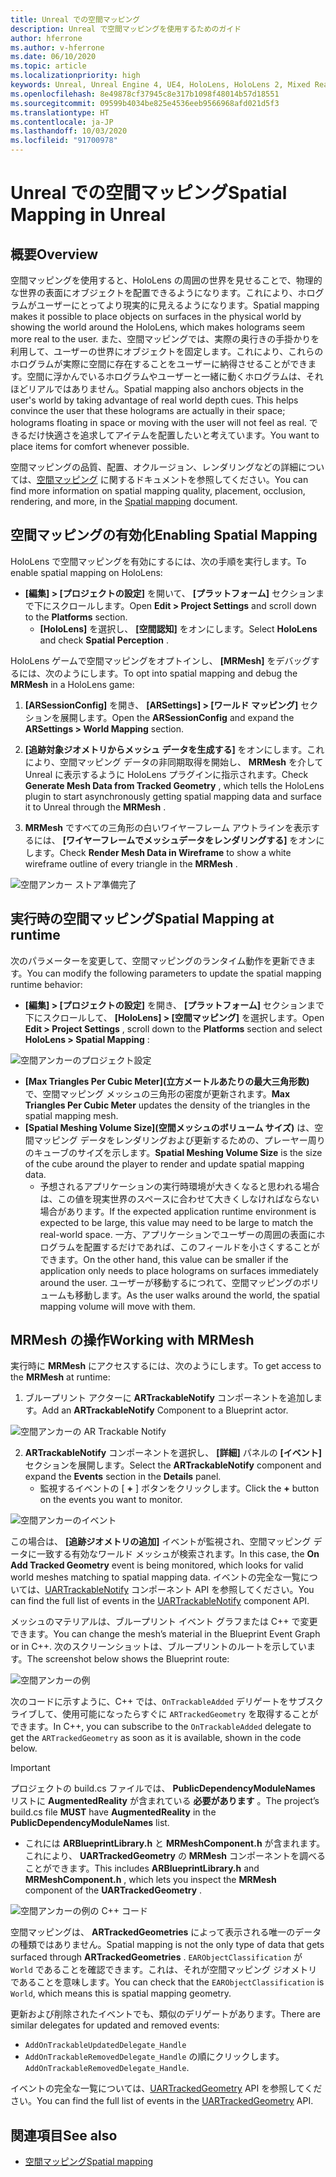 ```yaml
---
title: Unreal での空間マッピング
description: Unreal で空間マッピングを使用するためのガイド
author: hferrone
ms.author: v-hferrone
ms.date: 06/10/2020
ms.topic: article
ms.localizationpriority: high
keywords: Unreal, Unreal Engine 4, UE4, HoloLens, HoloLens 2, Mixed Reality, 開発, 機能, ドキュメント, ガイド, ホログラム, 空間マッピング
ms.openlocfilehash: 8e49878cf37945c8e317b1098f48014b57d18551
ms.sourcegitcommit: 09599b4034be825e4536eeb9566968afd021d5f3
ms.translationtype: HT
ms.contentlocale: ja-JP
ms.lasthandoff: 10/03/2020
ms.locfileid: "91700978"
---
```

# <a name="spatial-mapping-in-unreal"></a><span data-ttu-id="97dda-104">Unreal での空間マッピング</span><span class="sxs-lookup"><span data-stu-id="97dda-104">Spatial Mapping in Unreal</span></span>

## <a name="overview"></a><span data-ttu-id="97dda-105">概要</span><span class="sxs-lookup"><span data-stu-id="97dda-105">Overview</span></span>
<span data-ttu-id="97dda-106">空間マッピングを使用すると、HoloLens の周囲の世界を見せることで、物理的な世界の表面にオブジェクトを配置できるようになります。これにより、ホログラムがユーザーにとってより現実的に見えるようになります。</span><span class="sxs-lookup"><span data-stu-id="97dda-106">Spatial mapping makes it possible to place objects on surfaces in the physical world by showing the world around the HoloLens, which makes holograms seem more real to the user.</span></span> <span data-ttu-id="97dda-107">また、空間マッピングでは、実際の奥行きの手掛かりを利用して、ユーザーの世界にオブジェクトを固定します。これにより、これらのホログラムが実際に空間に存在することをユーザーに納得させることができます。空間に浮かんでいるホログラムやユーザーと一緒に動くホログラムは、それほどリアルではありません。</span><span class="sxs-lookup"><span data-stu-id="97dda-107">Spatial mapping also anchors objects in the user's world by taking advantage of real world depth cues. This helps convince the user that these holograms are actually in their space; holograms floating in space or moving with the user will not feel as real.</span></span> <span data-ttu-id="97dda-108">できるだけ快適さを追求してアイテムを配置したいと考えています。</span><span class="sxs-lookup"><span data-stu-id="97dda-108">You want to place items for comfort whenever possible.</span></span>

<span data-ttu-id="97dda-109">空間マッピングの品質、配置、オクルージョン、レンダリングなどの詳細については、[空間マッピング](../../design/spatial-mapping.md) に関するドキュメントを参照してください。</span><span class="sxs-lookup"><span data-stu-id="97dda-109">You can find more information on spatial mapping quality, placement, occlusion, rendering, and more, in the [Spatial mapping](../../design/spatial-mapping.md) document.</span></span>

## <a name="enabling-spatial-mapping"></a><span data-ttu-id="97dda-110">空間マッピングの有効化</span><span class="sxs-lookup"><span data-stu-id="97dda-110">Enabling Spatial Mapping</span></span>

<span data-ttu-id="97dda-111">HoloLens で空間マッピングを有効にするには、次の手順を実行します。</span><span class="sxs-lookup"><span data-stu-id="97dda-111">To enable spatial mapping on HoloLens:</span></span>
- <span data-ttu-id="97dda-112">**[編集] > [プロジェクトの設定]** を開いて、 **[プラットフォーム]** セクションまで下にスクロールします。</span><span class="sxs-lookup"><span data-stu-id="97dda-112">Open **Edit > Project Settings** and scroll down to the **Platforms** section.</span></span>    
    + <span data-ttu-id="97dda-113">**[HoloLens]** を選択し、 **[空間認知]** をオンにします。</span><span class="sxs-lookup"><span data-stu-id="97dda-113">Select **HoloLens** and check **Spatial Perception** .</span></span>

<span data-ttu-id="97dda-114">HoloLens ゲームで空間マッピングをオプトインし、 **[MRMesh]** をデバッグするには、次のようにします。</span><span class="sxs-lookup"><span data-stu-id="97dda-114">To opt into spatial mapping and debug the **MRMesh** in a HoloLens game:</span></span>
1. <span data-ttu-id="97dda-115">**[ARSessionConfig]** を開き、 **[ARSettings] > [ワールド マッピング]** セクションを展開します。</span><span class="sxs-lookup"><span data-stu-id="97dda-115">Open the **ARSessionConfig** and expand the **ARSettings > World Mapping** section.</span></span> 

2. <span data-ttu-id="97dda-116">**[追跡対象ジオメトリからメッシュ データを生成する]** をオンにします。これにより、空間マッピング データの非同期取得を開始し、 **MRMesh** を介して Unreal に表示するように HoloLens プラグインに指示されます。</span><span class="sxs-lookup"><span data-stu-id="97dda-116">Check **Generate Mesh Data from Tracked Geometry** , which tells the HoloLens plugin to start asynchronously getting spatial mapping data and surface it to Unreal through the **MRMesh** .</span></span> 
3. <span data-ttu-id="97dda-117">**MRMesh** ですべての三角形の白いワイヤーフレーム アウトラインを表示するには、 **[ワイヤーフレームでメッシュデータをレンダリングする]** をオンにします。</span><span class="sxs-lookup"><span data-stu-id="97dda-117">Check **Render Mesh Data in Wireframe** to show a white wireframe outline of every triangle in the **MRMesh** .</span></span> 

![空間アンカー ストア準備完了](images/unreal-spatialmapping-arsettings.PNG)


## <a name="spatial-mapping-at-runtime"></a><span data-ttu-id="97dda-119">実行時の空間マッピング</span><span class="sxs-lookup"><span data-stu-id="97dda-119">Spatial Mapping at runtime</span></span>
<span data-ttu-id="97dda-120">次のパラメーターを変更して、空間マッピングのランタイム動作を更新できます。</span><span class="sxs-lookup"><span data-stu-id="97dda-120">You can modify the following parameters to update the spatial mapping runtime behavior:</span></span>

- <span data-ttu-id="97dda-121">**[編集] > [プロジェクトの設定]** を開き、 **[プラットフォーム]** セクションまで下にスクロールして、 **[HoloLens] > [空間マッピング]** を選択します。</span><span class="sxs-lookup"><span data-stu-id="97dda-121">Open **Edit > Project Settings** , scroll down to the **Platforms** section and select **HoloLens > Spatial Mapping** :</span></span> 

![空間アンカーのプロジェクト設定](images/unreal-spatialmapping-projectsettings.PNG)

- <span data-ttu-id="97dda-123">**[Max Triangles Per Cubic Meter]\(立方メートルあたりの最大三角形数\)** で、空間マッピング メッシュの三角形の密度が更新されます。</span><span class="sxs-lookup"><span data-stu-id="97dda-123">**Max Triangles Per Cubic Meter** updates the density of the triangles in the spatial mapping mesh.</span></span>  
- <span data-ttu-id="97dda-124">**[Spatial Meshing Volume Size]\(空間メッシュのボリューム サイズ\)** は、空間マッピング データをレンダリングおよび更新するための、プレーヤー周りのキューブのサイズを示します。</span><span class="sxs-lookup"><span data-stu-id="97dda-124">**Spatial Meshing Volume Size** is the size of the cube around the player to render and update spatial mapping data.</span></span>  
    + <span data-ttu-id="97dda-125">予想されるアプリケーションの実行時環境が大きくなると思われる場合は、この値を現実世界のスペースに合わせて大きくしなければならない場合があります。</span><span class="sxs-lookup"><span data-stu-id="97dda-125">If the expected application runtime environment is expected to be large, this value may need to be large to match the real-world space.</span></span>  <span data-ttu-id="97dda-126">一方、アプリケーションでユーザーの周囲の表面にホログラムを配置するだけであれば、このフィールドを小さくすることができます。</span><span class="sxs-lookup"><span data-stu-id="97dda-126">On the other hand, this value can be smaller if the application only needs to place holograms on surfaces immediately around the user.</span></span> <span data-ttu-id="97dda-127">ユーザーが移動するにつれて、空間マッピングのボリュームも移動します。</span><span class="sxs-lookup"><span data-stu-id="97dda-127">As the user walks around the world, the spatial mapping volume will move with them.</span></span> 

## <a name="working-with-mrmesh"></a><span data-ttu-id="97dda-128">MRMesh の操作</span><span class="sxs-lookup"><span data-stu-id="97dda-128">Working with MRMesh</span></span>
<span data-ttu-id="97dda-129">実行時に **MRMesh** にアクセスするには、次のようにします。</span><span class="sxs-lookup"><span data-stu-id="97dda-129">To get access to the **MRMesh** at runtime:</span></span>
1. <span data-ttu-id="97dda-130">ブループリント アクターに **ARTrackableNotify** コンポーネントを追加します。</span><span class="sxs-lookup"><span data-stu-id="97dda-130">Add an **ARTrackableNotify** Component to a Blueprint actor.</span></span> 

![空間アンカーの AR Trackable Notify](images/unreal-spatialmapping-artrackablenotify.PNG)

2. <span data-ttu-id="97dda-132">**ARTrackableNotify** コンポーネントを選択し、 **[詳細]** パネルの **[イベント]** セクションを展開します。</span><span class="sxs-lookup"><span data-stu-id="97dda-132">Select the **ARTrackableNotify** component and expand the **Events** section in the **Details** panel.</span></span> 
    - <span data-ttu-id="97dda-133">監視するイベントの [ **+** ] ボタンをクリックします。</span><span class="sxs-lookup"><span data-stu-id="97dda-133">Click the **+** button on the events you want to monitor.</span></span> 

![空間アンカーのイベント](images/unreal-spatialmapping-events.PNG)

<span data-ttu-id="97dda-135">この場合は、 **[追跡ジオメトリの追加]** イベントが監視され、空間マッピング データに一致する有効なワールド メッシュが検索されます。</span><span class="sxs-lookup"><span data-stu-id="97dda-135">In this case, the **On Add Tracked Geometry** event is being monitored, which looks for valid world meshes matching to spatial mapping data.</span></span> <span data-ttu-id="97dda-136">イベントの完全な一覧については、[UARTrackableNotify](https://docs.unrealengine.com/API/Runtime/AugmentedReality/UARTrackableNotifyComponent/index.html) コンポーネント API を参照してください。</span><span class="sxs-lookup"><span data-stu-id="97dda-136">You can find the full list of events in the [UARTrackableNotify](https://docs.unrealengine.com/API/Runtime/AugmentedReality/UARTrackableNotifyComponent/index.html) component API.</span></span> 

<span data-ttu-id="97dda-137">メッシュのマテリアルは、ブループリント イベント グラフまたは C++ で変更できます。</span><span class="sxs-lookup"><span data-stu-id="97dda-137">You can change the mesh’s material in the Blueprint Event Graph or in C++.</span></span> <span data-ttu-id="97dda-138">次のスクリーンショットは、ブループリントのルートを示しています。</span><span class="sxs-lookup"><span data-stu-id="97dda-138">The screenshot below shows the Blueprint route:</span></span> 

![空間アンカーの例](images/unreal-spatialmapping-example.PNG)

<span data-ttu-id="97dda-140">次のコードに示すように、C++ では、`OnTrackableAdded` デリゲートをサブスクライブして、使用可能になったらすぐに `ARTrackedGeometry` を取得することができます。</span><span class="sxs-lookup"><span data-stu-id="97dda-140">In C++, you can subscribe to the `OnTrackableAdded` delegate to get the `ARTrackedGeometry` as soon as it is available, shown in the code below.</span></span> 

> [!IMPORTANT]
> <span data-ttu-id="97dda-141">プロジェクトの build.cs ファイルでは、 **PublicDependencyModuleNames** リストに **AugmentedReality** が含まれている **必要があります** 。</span><span class="sxs-lookup"><span data-stu-id="97dda-141">The project’s build.cs file **MUST** have **AugmentedReality** in the **PublicDependencyModuleNames** list.</span></span>
> - <span data-ttu-id="97dda-142">これには **ARBlueprintLibrary.h** と **MRMeshComponent.h** が含まれます。これにより、 **UARTrackedGeometry** の **MRMesh** コンポーネントを調べることができます。</span><span class="sxs-lookup"><span data-stu-id="97dda-142">This includes **ARBlueprintLibrary.h** and **MRMeshComponent.h** , which lets you inspect the **MRMesh** component of the **UARTrackedGeometry** .</span></span> 

![空間アンカーの例の C++ コード](images/unreal-spatialmapping-examplecode.PNG)

<span data-ttu-id="97dda-144">空間マッピングは、 **ARTrackedGeometries** によって表示される唯一のデータの種類ではありません。</span><span class="sxs-lookup"><span data-stu-id="97dda-144">Spatial mapping is not the only type of data that gets surfaced through **ARTrackedGeometries** .</span></span> <span data-ttu-id="97dda-145">`EARObjectClassification` が `World` であることを確認できます。これは、それが空間マッピング ジオメトリであることを意味します。</span><span class="sxs-lookup"><span data-stu-id="97dda-145">You can check that the `EARObjectClassification` is `World`, which means this is spatial mapping geometry.</span></span> 

<span data-ttu-id="97dda-146">更新および削除されたイベントでも、類似のデリゲートがあります。</span><span class="sxs-lookup"><span data-stu-id="97dda-146">There are similar delegates for updated and removed events:</span></span> 
- `AddOnTrackableUpdatedDelegate_Handle` 
- <span data-ttu-id="97dda-147">`AddOnTrackableRemovedDelegate_Handle` の順にクリックします。</span><span class="sxs-lookup"><span data-stu-id="97dda-147">`AddOnTrackableRemovedDelegate_Handle`.</span></span> 

<span data-ttu-id="97dda-148">イベントの完全な一覧については、[UARTrackedGeometry](https://docs.unrealengine.com/API/Runtime/AugmentedReality/UARTrackedGeometry/index.html) API を参照してください。</span><span class="sxs-lookup"><span data-stu-id="97dda-148">You can find the full list of events in the [UARTrackedGeometry](https://docs.unrealengine.com/API/Runtime/AugmentedReality/UARTrackedGeometry/index.html) API.</span></span>

## <a name="see-also"></a><span data-ttu-id="97dda-149">関連項目</span><span class="sxs-lookup"><span data-stu-id="97dda-149">See also</span></span>
* [<span data-ttu-id="97dda-150">空間マッピング</span><span class="sxs-lookup"><span data-stu-id="97dda-150">Spatial mapping</span></span>](../../design/spatial-mapping.md)
